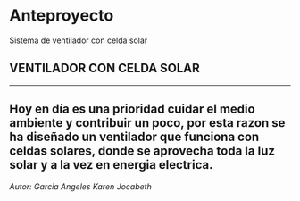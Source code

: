 # Anteproyecto
Sistema de ventilador con celda solar
## VENTILADOR CON CELDA SOLAR
---
Hoy en día  es una prioridad cuidar el medio ambiente  y contribuir un poco,
por esta razon  se ha  diseñado un ventilador que funciona con celdas solares,
donde se aprovecha toda la luz solar y a la vez  en energia electrica.
---
*Autor: Garcia  Angeles  Karen  Jocabeth*
